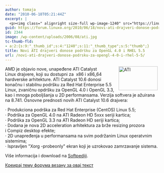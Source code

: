```yaml
---
author: tomaja
date: "2010-06-18T05:21:44Z"
excerpt: |
  <p><img class=" alignright size-full wp-image-1240" src="https://linuxo.org/wp-content/uploads/2006/08/ati.jpg" alt="ATI" title="ATI" hspace="4" width="128" height="78" align="right" />AMD&nbsp;je objavio nove, unapeđene&nbsp;ATI Catalyst Linux&nbsp;drajvere, koji su dostupni za&nbsp;&nbsp;x86&nbsp;i x86_64 hardverske arhitekture. ATI Catalyst 10.6 donosi konačnu i stabilnu podr&scaron;ku za&nbsp;Red Hat Enterprise 5.5 Linux,&nbsp;zvaničnu opdr&scaron;ku za OpenGL 4.0&nbsp;i OpenGL 3.3, kao i mnoga pobolj&scaron;anja u&nbsp;2D performansama. Verzija softvera je ažuirana na&nbsp;8.741. Osnovne prednosti novih&nbsp;ATI Catalyst 10.6 drajvera:<br /><br />&middot; Produkciona podr&scaron;ka za&nbsp;Red Hat Enterprise (CentOS) Linux 5.5;<br />&middot; Podr&scaron;ka za&nbsp;OpenGL 4.0 na&nbsp;ATI Radeon HD 5xxx seriji kartica;<br />&middot; Podr&scaron;ka za&nbsp;OpenGL 3.3 na&nbsp;ATI Radeon HD seriji kartica;<br />&middot; Dodana je nova 2D&nbsp;acceleration arhitektura za brže&nbsp;resizing prozora i&nbsp;Compiz desktop efekte;<br />&middot; 2D unapređenja u performansama na svim podržanim&nbsp;Linux operatvnim sistemima;<br />&middot; Ispravljen &quot;Xorg -probeonly&quot; ekran koji je uzrokovao zamrzavanje sistema.</p><p>Vi&scaron;e informacija i download na <a href="http://news.softpedia.com/news/New-ATI-Linux-Video-Driver-Has-OpenGL-4-0-and-RHEL-5-5-Support-144827.shtml" target="_blank">Softpediji</a>.</p>
guid: https://forum.linuxo.org/2010/06/18/novi-ati-drajveri-donose-podrsku-za-opengl-4-0-i-rhel-5-5/
id: 2344
image: /wp-content/uploads/2006/08/ati.jpg
tc-thumb-fld:
- a:2:{s:9:"_thumb_id";s:4:"1240";s:11:"_thumb_type";s:5:"thumb";}
title: Novi ATI drajveri donose podršku za OpenGL 4.0 i RHEL 5.5
url: /novi-ati-drajveri-donose-podrsku-za-opengl-4-0-i-rhel-5-5/
---
```

<img class=" alignright size-full wp-image-1240" src="https://linuxo.org/wp-content/uploads/2006/08/ati.jpg" alt="ATI" title="ATI" hspace="4" width="128" height="78" align="right" />AMD&nbsp;je objavio nove, unapeđene&nbsp;ATI Catalyst Linux&nbsp;drajvere, koji su dostupni za&nbsp;&nbsp;x86&nbsp;i x86_64 hardverske arhitekture. ATI Catalyst 10.6 donosi konačnu i stabilnu podr&scaron;ku za&nbsp;Red Hat Enterprise 5.5 Linux,&nbsp;zvaničnu opdr&scaron;ku za OpenGL 4.0&nbsp;i OpenGL 3.3, kao i mnoga pobolj&scaron;anja u&nbsp;2D performansama. Verzija softvera je ažuirana na&nbsp;8.741. Osnovne prednosti novih&nbsp;ATI Catalyst 10.6 drajvera:

&middot; Produkciona podr&scaron;ka za&nbsp;Red Hat Enterprise (CentOS) Linux 5.5;  
&middot; Podr&scaron;ka za&nbsp;OpenGL 4.0 na&nbsp;ATI Radeon HD 5xxx seriji kartica;  
&middot; Podr&scaron;ka za&nbsp;OpenGL 3.3 na&nbsp;ATI Radeon HD seriji kartica;  
&middot; Dodana je nova 2D&nbsp;acceleration arhitektura za brže&nbsp;resizing prozora i&nbsp;Compiz desktop efekte;  
&middot; 2D unapređenja u performansama na svim podržanim&nbsp;Linux operatvnim sistemima;  
&middot; Ispravljen "Xorg -probeonly" ekran koji je uzrokovao zamrzavanje sistema.

Vi&scaron;e informacija i download na <a href="http://news.softpedia.com/news/New-ATI-Linux-Video-Driver-Has-OpenGL-4-0-and-RHEL-5-5-Support-144827.shtml" target="_blank">Softpediji</a>.

<!--break-->

[Креирај тему форума везану за овај текст](https://linuxo.org/nova-tema-na-forumu/?se_pid=2344)